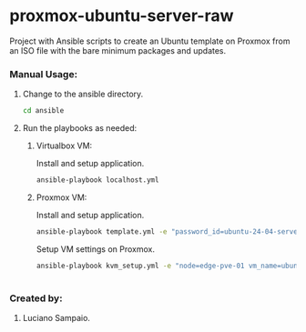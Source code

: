 # proxmox-ubuntu-server-raw
Project with Ansible scripts to create an Ubuntu template on Proxmox from an ISO file with the bare minimum packages and updates.

### Manual Usage:

1. Change to the ansible directory.
    ```bash
    cd ansible
    ```

1. Run the playbooks as needed:

    1. Virtualbox VM:

        Install and setup application.
        ```bash
        ansible-playbook localhost.yml
        ```

    1. Proxmox VM:

        Install and setup application.
        ```bash
        ansible-playbook template.yml -e "password_id=ubuntu-24-04-server-raw"
        ```

        Setup VM settings on Proxmox.
        ```bash
        ansible-playbook kvm_setup.yml -e "node=edge-pve-01 vm_name=ubuntu-24-04-server-raw cpu_type=x86-64-v2-AES hotplug=disk,network,cpu"
        ```

#
### Created by:

1. Luciano Sampaio.
